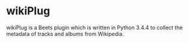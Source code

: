 # wikiPlug
wikiPlug is a Beets plugin which is written in Python 3.4.4 to collect the metadata of tracks and albums from Wikipedia.
